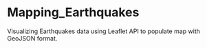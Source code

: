 # Mapping_Earthquakes
Visualizing Earthquakes data using Leaflet API to populate map with GeoJSON format.
